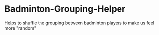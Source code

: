 # Badminton-Grouping-Helper
Helps to shuffle the grouping between badminton players to make us feel more "random"

